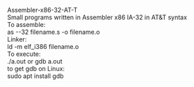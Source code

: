 Assembler-x86-32-AT-T
<br />
Small programs written in Assembler x86 IA-32 in AT&amp;T syntax
<br />
To assemble:
<br />
as --32 filename.s -o filename.o
<br />
Linker:
<br />
ld -m elf_i386 filename.o
<br />
To execute:
<br />
./a.out or gdb a.out
<br />
to get gdb on Linux:
<br />
sudo apt install gdb

